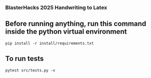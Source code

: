 ### BlasterHacks 2025 Handwriting to Latex

## Before running anything, run this command inside the python virtual environment

```pip install -r install/requirements.txt ```

## To run tests  
```pytest src/tests.py -v```
